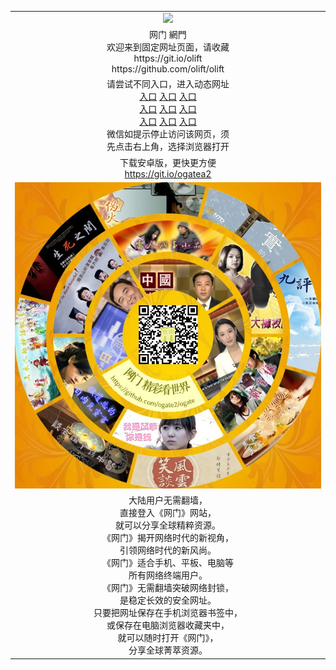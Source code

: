 <table>
  <tr>
    <td align=center><img src="https://cloud.githubusercontent.com/assets/11880933/13434984/f430fae2-e012-11e5-814f-c2df1e82b247.jpg" /></td>
  </tr>
  <tr>
    <td align=center>网门 網門<br/>
      欢迎来到固定网址页面，请收藏<br/>
      https://git.io/olift<br/>
      https://github.com/olift/olift<br/>
    </td>
  </tr>
  <tr>
    <td align=center>请尝试不同入口，进入动态网址<br/>
      <a href="https://s3-us-west-1.amazonaws.com/ogaten/oGate.htm?from=oLift">入口</a>
      <a href="https://s3.us-east-2.amazonaws.com/ogateh/oGate.htm?from=oLift">入口</a>
      <a href="https://s3.amazonaws.com/ogate/oGate.htm?from=oLift">入口</a><br/>
      <a href="https://s3.ap-northeast-2.amazonaws.com/ogates/oGate.htm?from=oLift">入口</a>
      <a href="https://s3.eu-central-1.amazonaws.com/ogatef/oGate.htm?from=oLift">入口</a>
      <a href="https://s3.eu-west-2.amazonaws.com/ogatel/oGate.htm?from=oLift">入口</a><br/>
      <a href="https://s3.ap-south-1.amazonaws.com/ogatem/oGate.htm?from=oLift">入口</a>
      <a href="https://s3.ca-central-1.amazonaws.com/ogatec/oGate.htm?from=oLift">入口</a>
      <a href="https://s3-ap-southeast-2.amazonaws.com/ogatey/oGate.htm?from=oLift">入口</a><br/>
      微信如提示停止访问该网页，须<br/>
      先点击右上角，选择浏览器打开<br/>
    </td>
  </tr>
  <tr>
    <td align=center>
      下载安卓版，更快更方便<br/><a href="https://raw.githubusercontent.com/olift/olift/master/oGate.apk">https://git.io/ogatea2</a><br/>
    </td>
  </tr>
  <tr>
    <td align=center><img src="https://raw.githubusercontent.com/olift/olift/master/oGate_640.jpg"/></td>
  </tr>
  <tr>
    <td align=center>
大陆用户无需翻墙，<br/>
直接登入《网门》网站，<br/>就可以分享全球精粹资源。<br/>
《网门》揭开网络时代的新视角，<br/>引领网络时代的新风尚。<br/>
《网门》适合手机、平板、电脑等<br/>所有网络终端用户。<br/>
《网门》无需翻墙突破网络封锁，<br/>是稳定长效的安全网址。<br/>
只要把网址保存在手机浏览器书签中，<br/>或保存在电脑浏览器收藏夹中，<br/>
就可以随时打开《网门》，<br/>
分享全球菁萃资源。<br/></td>
  </tr>
</table>
